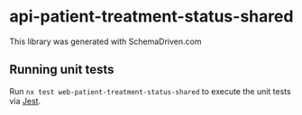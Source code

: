 
# api-patient-treatment-status-shared

This library was generated with SchemaDriven.com

## Running unit tests

Run `nx test web-patient-treatment-status-shared` to execute the unit tests via [Jest](https://jestjs.io).


